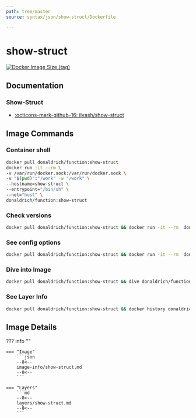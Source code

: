 ```yaml
---
path: tree/master
source: syntax/json/show-struct/Dockerfile

---
```


# show-struct

[![Docker Image Size (tag)](https://img.shields.io/docker/image-size/donaldrich/function/show-struct?color=blue&label=donaldrich/function:show-struct&logo=docker&style=flat-square)](https://hub.docker.com/r/donaldrich/function/show-struct)

## Documentation

### Show-Struct

- [:octicons-mark-github-16: ilyash/show-struct](https://github.com/ilyash/show-struct)

## Image Commands

### Container shell

```sh
docker pull donaldrich/function:show-struct
docker run -it --rm \
-v /var/run/docker.sock:/var/run/docker.sock \
-v "$(pwd)":"/work" -w "/work" \
--hostname=show-struct \
--entrypoint="/bin/sh" \
--net="host" \
donaldrich/function:show-struct
```

### Check versions

```sh
docker pull donaldrich/function:show-struct && docker run -it --rm  donaldrich/function:show-struct validate
```

### See config options

```sh
docker pull donaldrich/function:show-struct && docker run -it --rm  donaldrich/function:show-struct help
```

### Dive into Image

```sh
docker pull donaldrich/function:show-struct && dive donaldrich/function:show-struct
```

### See Layer Info

```sh
docker pull donaldrich/function:show-struct && docker history donaldrich/function:show-struct
```

## Image Details

??? info ""

    === "Image"
        ```json
        --8<--
        image-info/show-struct.md
        --8<--
        ```

    === "Layers"
        ```md
        --8<--
        layers/show-struct.md
        --8<--
        ```
